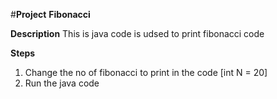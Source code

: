 #**Project**
**Fibonacci**

**Description**
This is java code is udsed to print fibonacci code

**Steps**
1. Change the no of fibonacci to print in the code [int N = 20] 
2. Run the java code